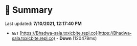 # 📖 Summary
Last updated: **7/10/2021, 12:17:40 PM**

- `GET` [https://Bhadwa-sala.toxicblte.repl.co](https://Bhadwa-sala.toxicblte.repl.co) - **Down** (120478ms)
